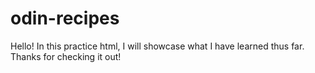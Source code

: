 # odin-recipes
Hello! In this practice html, I will showcase what I have learned
thus far. Thanks for checking it out! 